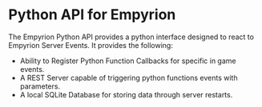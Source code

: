 Python API for Empyrion
=======================

The Empyrion Python API provides a python interface designed to
react to Empyrion Server Events. It provides the following:

* Ability to Register Python Function Callbacks for specific in game events.
* A REST Server capable of triggering python functions events with parameters.
* A local SQLite Database for storing data through server restarts.


